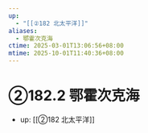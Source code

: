 ```yaml
---
up:
  - "[[②182 北太平洋]]"
aliases:
  - 鄂霍次克海
ctime: 2025-03-01T13:06:56+08:00
mtime: 2025-10-01T11:40:36+08:00
---
```


# ②182.2 鄂霍次克海

- up: [[②182 北太平洋]]
